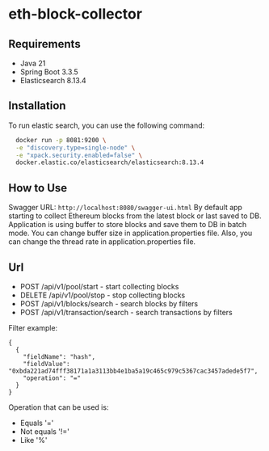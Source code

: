 # eth-block-collector


## Requirements
- Java 21
- Spring Boot 3.3.5
- Elasticsearch 8.13.4

## Installation

To run elastic search, you can use the following command:
```bash docker run -d --name elasticsearch \
  docker run -p 8081:9200 \
  -e "discovery.type=single-node" \
  -e "xpack.security.enabled=false" \
  docker.elastic.co/elasticsearch/elasticsearch:8.13.4
```

## How to Use
Swagger URL: ``` http://localhost:8080/swagger-ui.html ```
By default app starting to collect Ethereum blocks from the latest block or last saved to DB.
Application is using buffer to store blocks and save them to DB in batch mode. You can change buffer size in application.properties file.
Also, you can change the thread rate in application.properties file.

## Url
- POST /api/v1/pool/start - start collecting blocks
- DELETE /api/v1/pool/stop - stop collecting blocks
- POST /api/v1/blocks/search - search blocks by filters
- POST /api/v1/transaction/search - search transactions by filters

Filter example:
```
{
  {
    "fieldName": "hash",
    "fieldValue": "0xbda221ad74fff38171a1a3113bb4e1ba5a19c465c979c5367cac3457adede5f7",
    "operation": "="
  }
}
```

Operation that can be used is:
- Equals '='
- Not equals '!='
- Like '%'
